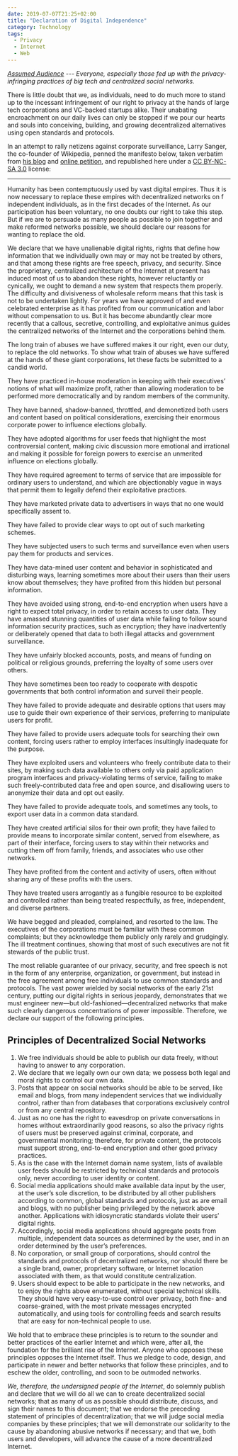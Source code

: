 ```yaml
---
date: 2019-07-07T21:25+02:00
title: "Declaration of Digital Independence"
category: Technology
tags:
  - Privacy
  - Internet
  - Web
---
```


*[Assumed Audience](https://www.chriskrycho.com/2018/assumed-audiences.html)
--- Everyone, especially those fed up with the privacy-infringing practices of big tech and centralized social networks.*

There is little doubt that we, as individuals, need to do much more to stand up to the incessant infringement of our right to privacy at the hands of large tech corporations and VC-backed startups alike. Their unabating encroachment on our daily lives can only be stopped if we pour our hearts and souls into conceiving, building, and growing decentralized alternatives using open standards and protocols.

In an attempt to rally netizens against corporate surveillance, Larry Sanger, the co-founder of Wikipedia, penned the manifesto below, taken verbatim from [his blog][Larry Sanger] and [online petition](https://www.change.org/p/social-media-executives-decentralize-social-media-a-declaration-of-digital-independence), and republished here under a [CC BY-NC-SA 3.0](https://creativecommons.org/licenses/by-nc-sa/3.0/) license:

---

Humanity has been contemptuously used by vast digital empires. Thus it is now necessary to replace these empires with decentralized networks on f independent individuals, as in the first decades of the Internet. As our participation has been voluntary, no one doubts our right to take this step. But if we are to persuade as many people as possible to join together and make reformed networks possible, we should declare our reasons for wanting to replace the old.

We declare that we have unalienable digital rights, rights that define how information that we individually own may or may not be treated by others, and that among these rights are free speech, privacy, and security. Since the proprietary, centralized architecture of the Internet at present has induced most of us to abandon these rights, however reluctantly or cynically, we ought to demand a new system that respects them properly. The difficulty and divisiveness of wholesale reform means that this task is not to be undertaken lightly. For years we have approved of and even celebrated enterprise as it has profited from our communication and labor without compensation to us. But it has become abundantly clear more recently that a callous, secretive, controlling, and exploitative animus guides the centralized networks of the Internet and the corporations behind them.

The long train of abuses we have suffered makes it our right, even our duty, to replace the old networks. To show what train of abuses we have suffered at the hands of these giant corporations, let these facts be submitted to a candid world.

They have practiced in-house moderation in keeping with their executives’ notions of what will maximize profit, rather than allowing moderation to be performed more democratically and by random members of the community.

They have banned, shadow-banned, throttled, and demonetized both users and content based on political considerations, exercising their enormous corporate power to influence elections globally.

They have adopted algorithms for user feeds that highlight the most controversial content, making civic discussion more emotional and irrational and making it possible for foreign powers to exercise an unmerited influence on elections globally.

They have required agreement to terms of service that are impossible for ordinary users to understand, and which are objectionably vague in ways that permit them to legally defend their exploitative practices.

They have marketed private data to advertisers in ways that no one would specifically assent to.

They have failed to provide clear ways to opt out of such marketing schemes.

They have subjected users to such terms and surveillance even when users pay them for products and services.

They have data-mined user content and behavior in sophisticated and disturbing ways, learning sometimes more about their users than their users know about themselves; they have profited from this hidden but personal information.

They have avoided using strong, end-to-end encryption when users have a right to expect total privacy, in order to retain access to user data.
They have amassed stunning quantities of user data while failing to follow sound information security practices, such as encryption; they have inadvertently or deliberately opened that data to both illegal attacks and government surveillance.

They have unfairly blocked accounts, posts, and means of funding on political or religious grounds, preferring the loyalty of some users over others.

They have sometimes been too ready to cooperate with despotic governments that both control information and surveil their people.

They have failed to provide adequate and desirable options that users may use to guide their own experience of their services, preferring to manipulate users for profit.

They have failed to provide users adequate tools for searching their own content, forcing users rather to employ interfaces insultingly inadequate for the purpose.

They have exploited users and volunteers who freely contribute data to their sites, by making such data available to others only via paid application program interfaces and privacy-violating terms of service, failing to make such freely-contributed data free and open source, and disallowing users to anonymize their data and opt out easily.

They have failed to provide adequate tools, and sometimes any tools, to export user data in a common data standard.

They have created artificial silos for their own profit; they have failed to provide means to incorporate similar content, served from elsewhere, as part of their interface, forcing users to stay within their networks and cutting them off from family, friends, and associates who use other networks.

They have profited from the content and activity of users, often without sharing any of these profits with the users.

They have treated users arrogantly as a fungible resource to be exploited and controlled rather than being treated respectfully, as free, independent, and diverse partners.

We have begged and pleaded, complained, and resorted to the law. The executives of the corporations must be familiar with these common complaints; but they acknowledge them publicly only rarely and grudgingly. The ill treatment continues, showing that most of such executives are not fit stewards of the public trust.

The most reliable guarantee of our privacy, security, and free speech is not in the form of any enterprise, organization, or government, but instead in the free agreement among free individuals to use common standards and protocols. The vast power wielded by social networks of the early 21st century, putting our digital rights in serious jeopardy, demonstrates that we must engineer new—but old-fashioned—decentralized networks that make such clearly dangerous concentrations of power impossible.
Therefore, we declare our support of the following principles.

## Principles of Decentralized Social Networks

1. We free individuals should be able to publish our data freely, without having to answer to any corporation.
2. We declare that we legally own our own data; we possess both legal and moral rights to control our own data.
3. Posts that appear on social networks should be able to be served, like email and blogs, from many independent services that we individually control, rather than from databases that corporations exclusively control or from any central repository.
4. Just as no one has the right to eavesdrop on private conversations in homes without extraordinarily good reasons, so also the privacy rights of users must be preserved against criminal, corporate, and governmental monitoring; therefore, for private content, the protocols must support strong, end-to-end encryption and other good privacy practices.
5. As is the case with the Internet domain name system, lists of available user feeds should be restricted by technical standards and protocols only, never according to user identity or content.
6. Social media applications should make available data input by the user, at the user’s sole discretion, to be distributed by all other publishers according to common, global standards and protocols, just as are email and blogs, with no publisher being privileged by the network above another. Applications with idiosyncratic standards violate their users’ digital rights.
7. Accordingly, social media applications should aggregate posts from multiple, independent data sources as determined by the user, and in an order determined by the user’s preferences.
8. No corporation, or small group of corporations, should control the standards and protocols of decentralized networks, nor should there be a single brand, owner, proprietary software, or Internet location associated with them, as that would constitute centralization.
9. Users should expect to be able to participate in the new networks, and to enjoy the rights above enumerated, without special technical skills. They should have very easy-to-use control over privacy, both fine- and coarse-grained, with the most private messages encrypted automatically, and using tools for controlling feeds and search results that are easy for non-technical people to use.

We hold that to embrace these principles is to return to the sounder and better practices of the earlier Internet and which were, after all, the foundation for the brilliant rise of the Internet. Anyone who opposes these principles opposes the Internet itself. Thus we pledge to code, design, and participate in newer and better networks that follow these principles, and to eschew the older, controlling, and soon to be outmoded networks.

*We, therefore, the undersigned people of the Internet*, do solemnly publish and declare that we will do all we can to create decentralized social networks; that as many of us as possible should distribute, discuss, and sign their names to this document; that we endorse the preceding statement of principles of decentralization; that we will judge social media companies by these principles; that we will demonstrate our solidarity to the cause by abandoning abusive networks if necessary; and that we, both users and developers, will advance the cause of a more decentralized Internet.

[Larry Sanger]: https://larrysanger.org/2019/06/declaration-of-digital-independence/

